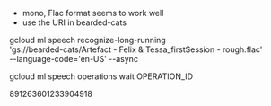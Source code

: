 
- mono, Flac format seems to work well
- use the URI in bearded-cats

<!-- Begin -->
gcloud ml speech recognize-long-running \
    'gs://bearded-cats/Artefact - Felix & Tessa_firstSession - rough.flac' \
     --language-code='en-US' --async

<!-- poll until its done -->
gcloud ml speech operations wait OPERATION_ID


891263601233904918